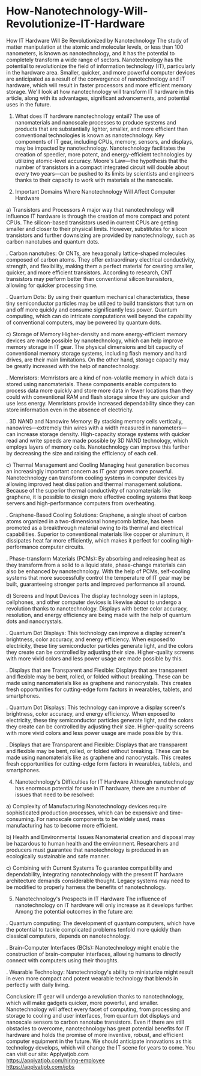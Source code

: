# How-Nanotechnology-Will-Revolutionize-IT-Hardware
How IT Hardware Will Be Revolutionized by Nanotechnology
The study of matter manipulation at the atomic and molecular levels, or less than 100 nanometers, is known as nanotechnology, and it has the potential to completely transform a wide range of sectors. Nanotechnology has the potential to revolutionize the field of information technology (IT), particularly in the hardware area. Smaller, quicker, and more powerful computer devices are anticipated as a result of the convergence of nanotechnology and IT hardware, which will result in faster processors and more efficient memory storage. We'll look at how nanotechnology will transform IT hardware in this article, along with its advantages, significant advancements, and potential uses in the future.

1. What does IT hardware nanotechnology entail?
The use of nanomaterials and nanoscale processes to produce systems and products that are substantially lighter, smaller, and more efficient than conventional technologies is known as nanotechnology. Key components of IT gear, including CPUs, memory, sensors, and displays, may be impacted by nanotechnology. Nanotechnology facilitates the creation of speedier, more potent, and energy-efficient technologies by utilizing atomic-level accuracy. Moore's Law—the hypothesis that the number of transistors in a compact integrated circuit will double about every two years—can be pushed to its limits by scientists and engineers thanks to their capacity to work with materials at the nanoscale.

2. Important Domains Where Nanotechnology Will Affect Computer Hardware

a) Transistors and Processors
A major way that nanotechnology will influence IT hardware is through the creation of more compact and potent CPUs. The silicon-based transistors used in current CPUs are getting smaller and closer to their physical limits. However, substitutes for silicon transistors and further downsizing are provided by nanotechnology, such as carbon nanotubes and quantum dots.

. Carbon nanotubes: Or CNTs, are hexagonally lattice-shaped molecules composed of carbon atoms. They offer extraordinary electrical conductivity, strength, and flexibility, making them a perfect material for creating smaller, quicker, and more efficient transistors. According to research, CNT transistors may perform better than conventional silicon transistors, allowing for quicker processing time.

. Quantum Dots: By using their quantum mechanical characteristics, these tiny semiconductor particles may be utilized to build transistors that turn on and off more quickly and consume significantly less power. Quantum computing, which can do intricate computations well beyond the capability of conventional computers, may be powered by quantum dots.

c) Storage of Memory
Higher-density and more energy-efficient memory devices are made possible by nanotechnology, which can help improve memory storage in IT gear. The physical dimensions and bit capacity of conventional memory storage systems, including flash memory and hard drives, are their main limitations. On the other hand, storage capacity may be greatly increased with the help of nanotechnology.

. Memristors: Memristors are a kind of non-volatile memory in which data is stored using nanomaterials. These components enable computers to process data more quickly and store more data in fewer locations than they could with conventional RAM and flash storage since they are quicker and use less energy. Memristors provide increased dependability since they can store information even in the absence of electricity.

. 3D NAND and Nanowire Memory: By stacking memory cells vertically, nanowires—extremely thin wires with a width measured in nanometers—can increase storage density. High-capacity storage systems with quicker read and write speeds are made possible by 3D NAND technology, which employs layers of memory cells. Nanotechnology can improve this further by decreasing the size and raising the efficiency of each cell.

c) Thermal Management and Cooling
Managing heat generation becomes an increasingly important concern as IT gear grows more powerful. Nanotechnology can transform cooling systems in computer devices by allowing improved heat dissipation and thermal management solutions. Because of the superior thermal conductivity of nanomaterials like graphene, it is possible to design more effective cooling systems that keep servers and high-performance computers from overheating.

. Graphene-Based Cooling Solutions: Graphene, a single sheet of carbon atoms organized in a two-dimensional honeycomb lattice, has been promoted as a breakthrough material owing to its thermal and electrical capabilities. Superior to conventional materials like copper or aluminum, it dissipates heat far more efficiently, which makes it perfect for cooling high-performance computer circuits.

. Phase-transform Materials (PCMs): By absorbing and releasing heat as they transform from a solid to a liquid state, phase-change materials can also be enhanced by nanotechnology. With the help of PCMs, self-cooling systems that more successfully control the temperature of IT gear may be built, guaranteeing stronger parts and improved performance all around.

d) Screens and Input Devices
The display technology seen in laptops, cellphones, and other computer devices is likewise about to undergo a revolution thanks to nanotechnology. Displays with better color accuracy, resolution, and energy efficiency are being made with the help of quantum dots and nanocrystals.

. Quantum Dot Displays: This technology can improve a display screen's brightness, color accuracy, and energy efficiency. When exposed to electricity, these tiny semiconductor particles generate light, and the colors they create can be controlled by adjusting their size. Higher-quality screens with more vivid colors and less power usage are made possible by this.

. Displays that are Transparent and Flexible: Displays that are transparent and flexible may be bent, rolled, or folded without breaking. These can be made using nanomaterials like as graphene and nanocrystals. This creates fresh opportunities for cutting-edge form factors in wearables, tablets, and smartphones.

. Quantum Dot Displays: This technology can improve a display screen's brightness, color accuracy, and energy efficiency. When exposed to electricity, these tiny semiconductor particles generate light, and the colors they create can be controlled by adjusting their size. Higher-quality screens with more vivid colors and less power usage are made possible by this.

. Displays that are Transparent and Flexible: Displays that are transparent and flexible may be bent, rolled, or folded without breaking. These can be made using nanomaterials like as graphene and nanocrystals. This creates fresh opportunities for cutting-edge form factors in wearables, tablets, and smartphones.

4. Nanotechnology's Difficulties for IT Hardware
Although nanotechnology has enormous potential for use in IT hardware, there are a number of issues that need to be resolved:

a) Complexity of Manufacturing
Nanotechnology devices require sophisticated production processes, which can be expensive and time-consuming. For nanoscale components to be widely used, mass manufacturing has to become more efficient.

b) Health and Environmental Issues
Nanomaterial creation and disposal may be hazardous to human health and the environment. Researchers and producers must guarantee that nanotechnology is produced in an ecologically sustainable and safe manner.

c) Combining with Current Systems
To guarantee compatibility and dependability, integrating nanotechnology with the present IT hardware architecture demands considerable thought. Legacy systems may need to be modified to properly harness the benefits of nanotechnology.

5. Nanotechnology's Prospects in IT Hardware
The influence of nanotechnology on IT hardware will only increase as it develops further. Among the potential outcomes in the future are:

. Quantum computing: The development of quantum computers, which have the potential to tackle complicated problems tenfold more quickly than classical computers, depends on nanotechnology.

. Brain-Computer Interfaces (BCIs): Nanotechnology might enable the construction of brain-computer interfaces, allowing humans to directly connect with computers using their thoughts.

. Wearable Technology: Nanotechnology's ability to miniaturize might result in even more compact and potent wearable technology that blends in perfectly with daily living.

Conclusion:
IT gear will undergo a revolution thanks to nanotechnology, which will make gadgets quicker, more powerful, and smaller. Nanotechnology will affect every facet of computing, from processing and storage to cooling and user interfaces, from quantum dot displays and nanoscale sensors to carbon nanotube transistors. Even if there are still obstacles to overcome, nanotechnology has great potential benefits for IT hardware and holds the promise of more inventive, robust, and efficient computer equipment in the future. We should anticipate innovations as this technology develops, which will change the IT scene for years to come.
You can visit our site: Applyatjob.com<br>
 https://applyatjob.com/hiring-employee<br>
https://applyatjob.com/jobs
